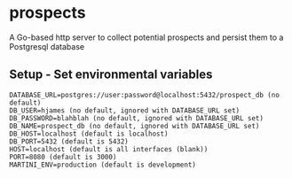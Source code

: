 # prospects
A Go-based http server to collect potential prospects and persist them to a Postgresql database

## Setup - Set environmental variables
    DATABASE_URL=postgres://user:password@localhost:5432/prospect_db (no default)
    DB_USER=hjames (no default, ignored with DATABASE_URL set)
    DB_PASSWORD=blahblah (no default, ignored with DATABASE_URL set)
    DB_NAME=prospect_db (no default, ignored with DATABASE_URL set)
    DB_HOST=localhost (default is localhost)
    DB_PORT=5432 (default is 5432)
    HOST=localhost (default is all interfaces (blank))
    PORT=8080 (default is 3000)
    MARTINI_ENV=production (default is development)

